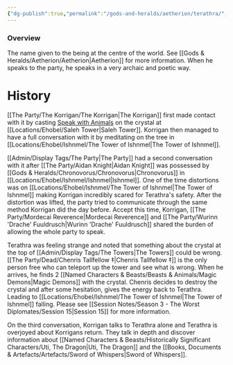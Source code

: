 ```yaml
---
{"dg-publish":true,"permalink":"/gods-and-heralds/aetherion/terathra/","tags":["TheAshenPantheon"],"noteIcon":""}
---
```



### Overview
The name given to the being at the centre of the world. See [[Gods & Heralds/Aetherion/Aetherion\|Aetherion]] for more information. When he speaks to the party, he speaks in a very archaic and poetic way.

# History
[[The Party/The Korrigan/The Korrigan\|The Korrigan]] first made contact with it by casting [Speak with Animals](https://www.dndbeyond.com/spells/2258-speak-with-animals) on the crystal at [[Locations/Ehobel/Saleh Tower\|Saleh Tower]]. Korrigan then managed to have a full conversation with it by meditating on the tree in [[Locations/Ehobel/Ishnmel/The Tower of Ishnmel\|The Tower of Ishnmel]].

[[Admin/Display Tags/The Party\|The Party]] had a second conversation with it after [[The Party/Aidan Knight\|Aidan Knight]] was possessed by [[Gods & Heralds/Chronovorus/Chronovorus\|Chronovorus]] in [[Locations/Ehobel/Ishnmel/Ishnmel\|Ishnmel]]. One of the time distortions was on [[Locations/Ehobel/Ishnmel/The Tower of Ishnmel\|The Tower of Ishnmel]] making Korrigan incredibly scared for Terathra's safety. After the distortion was lifted, the party tried to communicate through the same method Korrigan did the day before. Accept this time, Korrigan, [[The Party/Mordecai Reverence\|Mordecai Reverence]] and [[The Party/Wurinn 'Drache' Fuuldrusch\|Wurinn 'Drache' Fuuldrusch]] shared the burden of allowing the whole party to speak. 

Terathra was feeling strange and noted that something about the crystal at the top of [[Admin/Display Tags/The Towers\|The Towers]] could be wrong. [[The Party/Dead/Chenris Tallfellow ‡\|Chenris Tallfellow ‡]] is the only person free who can teleport up the tower and see what is wrong. When he arrives, he finds 2 [[Named Characters & Beasts/Beasts & Animals/Magic Demons\|Magic Demons]] with the crystal. Chenris decides to destroy the crystal and after some hesitation, gives the energy back to Terathra. Leading to [[Locations/Ehobel/Ishnmel/The Tower of Ishnmel\|The Tower of Ishnmel]] falling. Please see [[Session Notes/Season 3 - The Worst Diplomates/Session 15\|Session 15]] for more information.

On the third conversation, Korrigan talks to Terathra alone and Terathra is overjoyed about Korrigans return. They talk in depth and discover information about [[Named Characters & Beasts/Historically Significant  Characters/Uti, The Dragon\|Uti, The Dragon]] and the [[Books, Documents & Artefacts/Artefacts/Sword of Whispers\|Sword of Whispers]]. 